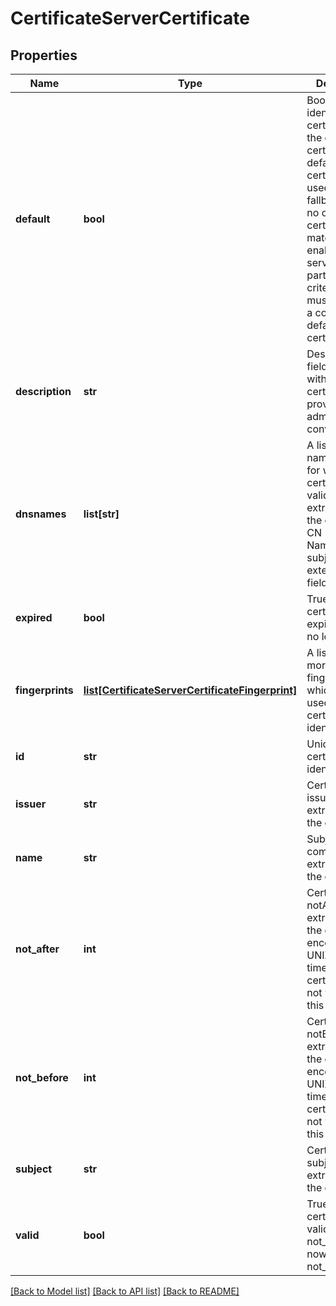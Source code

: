 # CertificateServerCertificate

## Properties
Name | Type | Description | Notes
------------ | ------------- | ------------- | -------------
**default** | **bool** | Boolean identifying if a certificate is the default certificate.The default certificate is used as the fallback when no other certificates match a TLS enabled service&#39;s particular criteria. There must always be a configured default certificate. | 
**description** | **str** | Description field associated with a certificate provided for administrative convenience. | 
**dnsnames** | **list[str]** | A list of DNS names/patterns for which this certificate is valid. This list is extracted from the certificates CN (Common Name) and subjectAtlName extension fields. | 
**expired** | **bool** | True if the certificate has expired and is no longer valid. | 
**fingerprints** | [**list[CertificateServerCertificateFingerprint]**](CertificateServerCertificateFingerprint.md) | A list of zero or more certificate fingerprints which can be used for certificate identification. | 
**id** | **str** | Unique server certificate identifier. | 
**issuer** | **str** | Certificate issuer field extracted from the certificate. | 
**name** | **str** | Subject common name extracted from the certificate. | 
**not_after** | **int** | Certificate notAfter field extracted from the certificate encoded as a UNIX epoch timestamp.  The certificate is not valid after this timestamp. | 
**not_before** | **int** | Certificate notBefore field extracted from the certificate encoded as a UNIX epoch timestamp.  The certificate is not valid before this timestamp. | 
**subject** | **str** | Certificate subject field extracted from the certificate. | 
**valid** | **bool** | True if the certificate is valid (ie: not_before &lt;&#x3D; now &lt;&#x3D; not_after). | 

[[Back to Model list]](../README.md#documentation-for-models) [[Back to API list]](../README.md#documentation-for-api-endpoints) [[Back to README]](../README.md)


